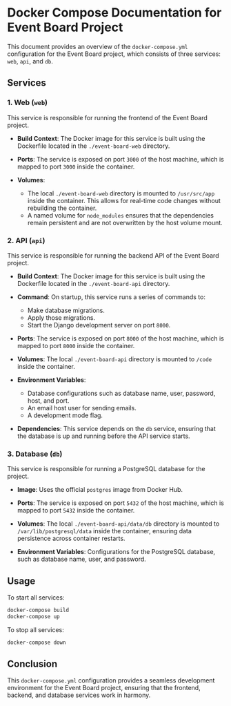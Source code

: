 # Docker Compose Documentation for Event Board Project

This document provides an overview of the `docker-compose.yml` configuration for the Event Board project, which consists of three services: `web`, `api`, and `db`.

## Services

### 1. Web (`web`)

This service is responsible for running the frontend of the Event Board project.

- **Build Context**: The Docker image for this service is built using the Dockerfile located in the `./event-board-web` directory.
  
- **Ports**: The service is exposed on port `3000` of the host machine, which is mapped to port `3000` inside the container.

- **Volumes**:
  - The local `./event-board-web` directory is mounted to `/usr/src/app` inside the container. This allows for real-time code changes without rebuilding the container.
  - A named volume for `node_modules` ensures that the dependencies remain persistent and are not overwritten by the host volume mount.

### 2. API (`api`)

This service is responsible for running the backend API of the Event Board project.

- **Build Context**: The Docker image for this service is built using the Dockerfile located in the `./event-board-api` directory.

- **Command**: On startup, this service runs a series of commands to:
  - Make database migrations.
  - Apply those migrations.
  - Start the Django development server on port `8000`.

- **Ports**: The service is exposed on port `8000` of the host machine, which is mapped to port `8000` inside the container.

- **Volumes**: The local `./event-board-api` directory is mounted to `/code` inside the container.

- **Environment Variables**:
  - Database configurations such as database name, user, password, host, and port.
  - An email host user for sending emails.
  - A development mode flag.

- **Dependencies**: This service depends on the `db` service, ensuring that the database is up and running before the API service starts.

### 3. Database (`db`)

This service is responsible for running a PostgreSQL database for the project.

- **Image**: Uses the official `postgres` image from Docker Hub.

- **Ports**: The service is exposed on port `5432` of the host machine, which is mapped to port `5432` inside the container.

- **Volumes**: The local `./event-board-api/data/db` directory is mounted to `/var/lib/postgresql/data` inside the container, ensuring data persistence across container restarts.

- **Environment Variables**: Configurations for the PostgreSQL database, such as database name, user, and password.

## Usage

To start all services:

```bash
docker-compose build
docker-compose up
```

To stop all services:

```bash
docker-compose down
```

## Conclusion

This `docker-compose.yml` configuration provides a seamless development environment for the Event Board project, ensuring that the frontend, backend, and database services work in harmony.

